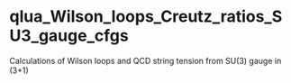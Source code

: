 # qlua_Wilson_loops_Creutz_ratios_SU3_gauge_cfgs
Calculations of Wilson loops and QCD string tension from SU(3) gauge in (3+1)
